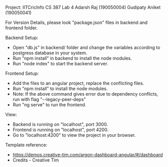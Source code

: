 Project: IITCricInfo
CS 387 Lab 4
Adarsh Raj (190050004)
Gudipaty Aniket (190050041)

For Version Details, please look "package.json" files in backend and frontend folder.

Backend Setup:

- Open "db.js" in backend/ folder and change the variables according to postgress database in your system.
- Run "npm install" in backend to install the node modules.
- Run "node index" to start the backend server.

Frontend Setup:

- Add the files to an angular project, replace the conflicting files.
- Run "npm install" to install the node modules.
- Note: If the above command gives error due to dependency conflicts, run with flag "--legacy-peer-deps"
- Run "ng serve" to run the frontend.

View:

- Backend is running on "localhost", port 3000.
- Frontend is running on "localhost", port 4200.
- Go to "localhost:4200" to view the project in your browser.

Template reference:

- https://demos.creative-tim.com/argon-dashboard-angular/#/dashboard
- Credits - Creative Tim
